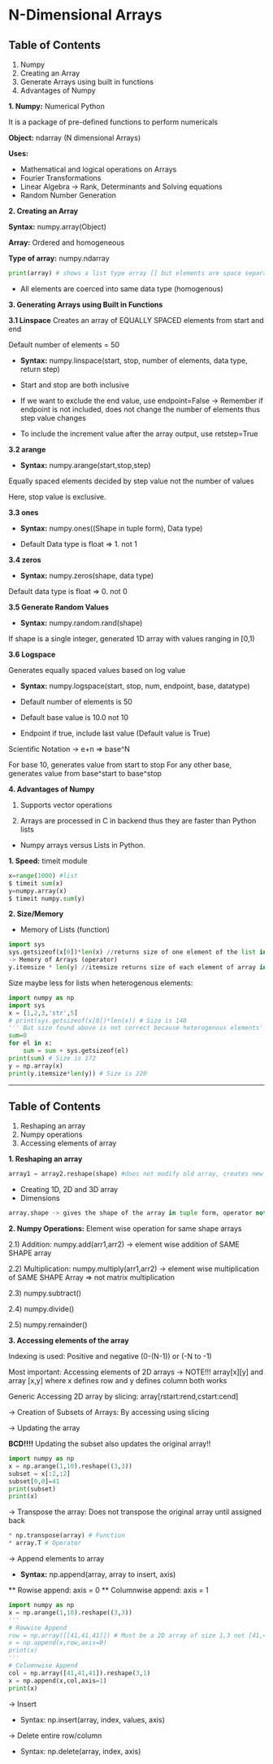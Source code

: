# N-Dimensional Arrays

## Table of Contents

1. Numpy 
2. Creating an Array
3. Generate Arrays using built in functions
4. Advantages of Numpy

**1. Numpy:** Numerical Python

It is a package of pre-defined functions to perform numericals 

**Object:** ndarray (N dimensional Arrays)

**Uses:**
* Mathematical and logical operations on Arrays
* Fourier Transformations
* Linear Algebra -> Rank, Determinants and Solving equations
* Random Number Generation

**2. Creating an Array**

**Syntax:** numpy.array(Object)

**Array:** Ordered and homogeneous

**Type of array:** numpy.ndarray

```Python
print(array) # shows a list type array [] but elements are space separated rather than comma separated in arrays
```

* All elements are coerced into same data type (homogenous)

**3. Generating Arrays using Built in Functions**

**3.1 Linspace**
Creates an array of EQUALLY SPACED elements from start and end

Default number of elements = 50

* **Syntax:** numpy.linspace(start, stop, number of elements, data type, return step)

* Start and stop are both inclusive
* If we want to exclude the end value, use endpoint=False -> Remember if endpoint is not included, does not change the number of elements thus step value changes
* To include the increment value after the array output, use retstep=True

**3.2 arange**

* **Syntax:** numpy.arange(start,stop,step) 

Equally spaced elements decided by step value not the number of values

Here, stop value is exclusive.

**3.3 ones**

* **Syntax:** numpy.ones((Shape in tuple form), Data type)

* Default Data type is float => 1. not 1

**3.4 zeros**

* **Syntax:** numpy.zeros(shape, data type)

Default data type is float => 0. not 0

**3.5 Generate Random Values**

* **Syntax:** numpy.random.rand(shape)

If shape is a single integer, generated 1D array with values ranging in [0,1)

**3.6 Logspace**

Generates equally spaced values based on log value

* **Syntax:** numpy.logspace(start, stop, num, endpoint, base, datatype)

* Default number of elements is 50

* Default base value is 10.0 not 10

* Endpoint if true, include last value (Default value is True)

Scientific Notation -> e+n => base^N

For base 10, generates value from start to stop
For any other base, generates value from base^start to base^stop

**4. Advantages of Numpy**

1. Supports vector operations

2. Arrays are processed in C in backend thus they are faster than Python lists

* Numpy arrays versus Lists in Python.

**1. Speed:** timeit module

```Python
x=range(1000) #list
$ timeit sum(x)
y=numpy.array(x)
$ timeit numpy.sum(y)
```

**2. Size/Memory**

* Memory of Lists (function)

```Python
import sys
sys.getsizeof(x[0])*len(x) //returns size of one element of the list in bytes
-> Memory of Arrays (operator)
y.itemsize * len(y) //itemsize returns size of each element of array in bytes (homogenous)
```

Size maybe less for lists when heterogenous elements:

```Python
import numpy as np
import sys
x = [1,2,3,'str',5]
# print(sys.getsizeof(x[0])*len(x)) # Size is 140
''' But size found above is not correct because heterogenous elements'''
sum=0
for el in x:
    sum = sum + sys.getsizeof(el)
print(sum) # Size is 172
y = np.array(x)
print(y.itemsize*len(y)) # Size is 220
```

<hr>

## Table of Contents

1. Reshaping an array
2. Numpy operations
3. Accessing elements of array

**1. Reshaping an array**

```Python
array1 = array2.reshape(shape) #does not modify old array, creates new array
```

* Creating 1D, 2D and 3D array
* Dimensions

```Python
array.shape -> gives the shape of the array in tuple form, operator not function
```

**2. Numpy Operations:** Element wise operation for same shape arrays

2.1) Addition: numpy.add(arr1,arr2) -> element wise addition of SAME SHAPE array

2.2) Multiplication: numpy.multiply(arr1,arr2) -> element wise multiplication of SAME SHAPE Array => not matrix multiplication 

2.3) numpy.subtract()

2.4) numpy.divide()

2.5) numpy.remainder()

**3. Accessing elements of the array**

Indexing is used: Positive and negative (0-(N-1)) or (-N to -1)

Most important: Accessing elements of 2D arrays -> NOTE!!! array[x][y] and array [x,y] where x defines row and y defines column both works

Generic Accessing 2D array by slicing: array[rstart:rend,cstart:cend]

-> Creation of Subsets of Arrays: By accessing using slicing

-> Updating the array

**BCD!!!!** Updating the subset also updates the original array!!

```Python
import numpy as np
x = np.arange(1,10).reshape((3,3))
subset = x[:2,:2]
subset[0,0]=41
print(subset)
print(x)
```

-> Transpose the array: Does not transpose the original array until assigned back

```Python
* np.transpose(array) # Function
* array.T # Operator
```

-> Append elements to array

* **Syntax:** np.append(array, array to insert, axis)

** Rowise append: axis = 0
** Columnwise append: axis = 1

```Python
import numpy as np
x = np.arange(1,10).reshape((3,3))
'''
# Rowwise Append
row = np.array([[41,41,41]]) # Must be a 2D array of size 1,3 not [41,41,41]
x = np.append(x,row,axis=0)
print(x)
'''
# Columnwise Append
col = np.array([41,41,41]).reshape(3,1)
x = np.append(x,col,axis=1)
print(x)
```

->  Insert

* Syntax: np.insert(array, index, values, axis)

-> Delete entire row/column
* Syntax: np.delete(array, index, axis)
